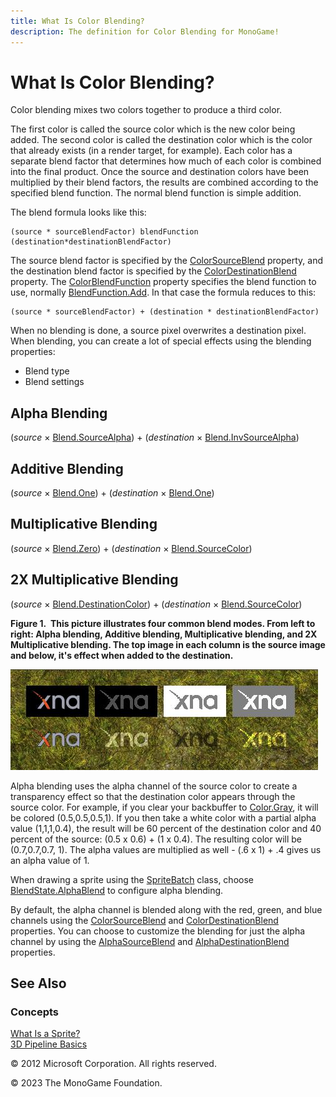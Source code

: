 ```yaml
---
title: What Is Color Blending?
description: The definition for Color Blending for MonoGame!
---
```


# What Is Color Blending?

Color blending mixes two colors together to produce a third color.

The first color is called the source color which is the new color being added. The second color is called the destination color which is the color that already exists (in a render target, for example). Each color has a separate blend factor that determines how much of each color is combined into the final product. Once the source and destination colors have been multiplied by their blend factors, the results are combined according to the specified blend function. The normal blend function is simple addition.

The blend formula looks like this:

```text
(source * sourceBlendFactor) blendFunction (destination*destinationBlendFactor)
```

The source blend factor is specified by the [ColorSourceBlend](xref:Microsoft.Xna.Framework.Graphics.BlendState.ColorSourceBlend) property, and the destination blend factor is specified by the [ColorDestinationBlend](xref:Microsoft.Xna.Framework.Graphics.BlendState.ColorDestinationBlend) property. The [ColorBlendFunction](xref:Microsoft.Xna.Framework.Graphics.BlendState.ColorBlendFunction) property specifies the blend function to use, normally  [BlendFunction.Add](/api/Microsoft.Xna.Framework.Graphics.BlendFunction.html). In that case the formula reduces to this:

```text
(source * sourceBlendFactor) + (destination * destinationBlendFactor)  
```

When no blending is done, a source pixel overwrites a destination pixel. When blending, you can create a lot of special effects using the blending properties:

* Blend type
* Blend settings

## Alpha Blending

(_source_ × [Blend.SourceAlpha](/api/Microsoft.Xna.Framework.Graphics.Blend.html)) \+ (_destination_ × [Blend.InvSourceAlpha](/api/Microsoft.Xna.Framework.Graphics.Blend.html))

## Additive Blending

(_source_ × [Blend.One](/api/Microsoft.Xna.Framework.Graphics.Blend.html)) \+ (_destination_ × [Blend.One](/api/Microsoft.Xna.Framework.Graphics.Blend.html))

## Multiplicative Blending

(_source_ × [Blend.Zero](/api/Microsoft.Xna.Framework.Graphics.Blend.html)) \+ (_destination_ × [Blend.SourceColor](/api/Microsoft.Xna.Framework.Graphics.Blend.html))

## 2X Multiplicative Blending

(_source_ × [Blend.DestinationColor](/api/Microsoft.Xna.Framework.Graphics.Blend.html)) \+ (_destination_ × [Blend.SourceColor](/api/Microsoft.Xna.Framework.Graphics.Blend.html))

**Figure 1.  This picture illustrates four common blend modes. From left to right: Alpha blending, Additive blending, Multiplicative blending, and 2X Multiplicative blending. The top image in each column is the source image and below, it's effect when added to the destination.**

![This picture illustrates four common blend modes](images/blends.jpg)

Alpha blending uses the alpha channel of the source color to create a transparency effect so that the destination color appears through the source color. For example, if you clear your backbuffer to [Color.Gray](/api/Microsoft.Xna.Framework.Color.html), it will be colored (0.5,0.5,0.5,1). If you then take a white color with a partial alpha value (1,1,1,0.4), the result will be 60 percent of the destination color and 40 percent of the source: (0.5 x 0.6) + (1 x 0.4). The resulting color will be (0.7,0.7,0.7, 1). The alpha values are multiplied as well - (.6 x 1) + .4 gives us an alpha value of 1.

When drawing a sprite using the [SpriteBatch](xref:Microsoft.Xna.Framework.Graphics.SpriteBatch) class, choose [BlendState.AlphaBlend](/api/Microsoft.Xna.Framework.Graphics.BlendState.html) to configure alpha blending.

By default, the alpha channel is blended along with the red, green, and blue channels using the [ColorSourceBlend](xref:Microsoft.Xna.Framework.Graphics.BlendState.ColorSourceBlend) and [ColorDestinationBlend](xref:Microsoft.Xna.Framework.Graphics.BlendState.ColorDestinationBlend) properties. You can choose to customize the blending for just the alpha channel by using the [AlphaSourceBlend](xref:Microsoft.Xna.Framework.Graphics.BlendState.AlphaSourceBlend) and [AlphaDestinationBlend](xref:Microsoft.Xna.Framework.Graphics.BlendState.AlphaDestinationBlend) properties.

## See Also

### Concepts

[What Is a Sprite?](WhatIs_Sprite.md)  
[3D Pipeline Basics](WhatIs_3DRendering.md)  

© 2012 Microsoft Corporation. All rights reserved.  

© 2023 The MonoGame Foundation.
